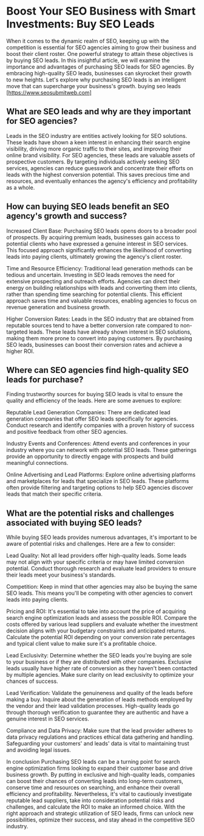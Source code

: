 # Boost Your SEO Business with Smart Investments: Buy SEO Leads

When it comes to the dynamic realm of SEO, keeping up with the competition is essential for SEO agencies aiming to grow their business and boost their client roster. One powerful strategy to attain these objectives is by buying SEO leads. In this insightful article, we will examine the importance and advantages of purchasing SEO leads for SEO agencies. By embracing high-quality SEO leads, businesses can skyrocket their growth to new heights. Let's explore why purchasing SEO leads is an intelligent move that can supercharge your business's growth. buying seo leads [https://www.seosubmitweb.com]

## What are SEO leads and why are they important for SEO agencies?

Leads in the SEO industry are entities actively looking for SEO solutions. These leads have shown a keen interest in enhancing their search engine visibility, driving more organic traffic to their sites, and improving their online brand visibility. For SEO agencies, these leads are valuable assets of prospective customers. By targeting individuals actively seeking SEO services, agencies can reduce guesswork and concentrate their efforts on leads with the highest conversion potential. This saves precious time and resources, and eventually enhances the agency's efficiency and profitability as a whole.

## How can buying SEO leads benefit an SEO agency's growth and success?

Increased Client Base: Purchasing SEO leads opens doors to a broader pool of prospects. By acquiring premium leads, businesses gain access to potential clients who have expressed a genuine interest in SEO services. This focused approach significantly enhances the likelihood of converting leads into paying clients, ultimately growing the agency's client roster.

Time and Resource Efficiency: Traditional lead generation methods can be tedious and uncertain. Investing in SEO leads removes the need for extensive prospecting and outreach efforts. Agencies can direct their energy on building relationships with leads and converting them into clients, rather than spending time searching for potential clients. This efficient approach saves time and valuable resources, enabling agencies to focus on revenue generation and business growth.

Higher Conversion Rates: Leads in the SEO industry that are obtained from reputable sources tend to have a better conversion rate compared to non-targeted leads. These leads have already shown interest in SEO solutions, making them more prone to convert into paying customers. By purchasing SEO leads, businesses can boost their conversion rates and achieve a higher ROI.

## Where can SEO agencies find high-quality SEO leads for purchase?
Finding trustworthy sources for buying SEO leads is vital to ensure the quality and efficiency of the leads. Here are some avenues to explore:

Reputable Lead Generation Companies: There are dedicated lead generation companies that offer SEO leads specifically for agencies. Conduct research and identify companies with a proven history of success and positive feedback from other SEO agencies.

Industry Events and Conferences: Attend events and conferences in your industry where you can network with potential SEO leads. These gatherings provide an opportunity to directly engage with prospects and build meaningful connections.

Online Advertising and Lead Platforms: Explore online advertising platforms and marketplaces for leads that specialize in SEO leads. These platforms often provide filtering and targeting options to help SEO agencies discover leads that match their specific criteria.

## What are the potential risks and challenges associated with buying SEO leads?
While buying SEO leads provides numerous advantages, it's important to be aware of potential risks and challenges. Here are a few to consider:

Lead Quality: Not all lead providers offer high-quality leads. Some leads may not align with your specific criteria or may have limited conversion potential. Conduct thorough research and evaluate lead providers to ensure their leads meet your business's standards.

Competition: Keep in mind that other agencies may also be buying the same SEO leads. This means you'll be competing with other agencies to convert leads into paying clients. 

Pricing and ROI: It's essential to take into account the price of acquiring search engine optimization leads and assess the possible ROI. Compare the costs offered by various lead suppliers and evaluate whether the investment decision aligns with your budgetary constraints and anticipated returns. Calculate the potential ROI depending on your conversion rate percentages and typical client value to make sure it's a profitable choice.

Lead Exclusivity: Determine whether the SEO leads you're buying are sole to your business or if they are distributed with other companies. Exclusive leads usually have higher rate of conversion as they haven't been contacted by multiple agencies. Make sure clarity on lead exclusivity to optimize your chances of success.

Lead Verification: Validate the genuineness and quality of the leads before making a buy. Inquire about the generation of leads methods employed by the vendor and their lead validation processes. High-quality leads go through thorough verification to guarantee they are authentic and have a genuine interest in SEO services.

Compliance and Data Privacy: Make sure that the lead provider adheres to data privacy regulations and practices ethical data gathering and handling. Safeguarding your customers' and leads' data is vital to maintaining trust and avoiding legal issues.

In conclusion Purchasing SEO leads can be a turning point for search engine optimization firms looking to expand their customer base and drive business growth. By putting in exclusive and high-quality leads, companies can boost their chances of converting leads into long-term customers, conserve time and resources on searching, and enhance their overall efficiency and profitability. Nevertheless, it's vital to cautiously investigate reputable lead suppliers, take into consideration potential risks and challenges, and calculate the ROI to make an informed choice. With the right approach and strategic utilization of SEO leads, firms can unlock new possibilities, optimize their success, and stay ahead in the competitive SEO industry.
